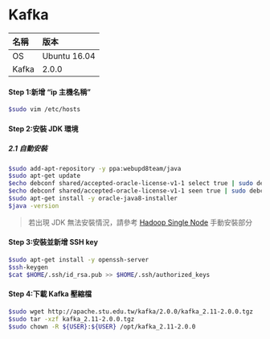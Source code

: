 # Kafka

| 名稱 | 版本 |
| :--- | :--- |
| OS | Ubuntu 16.04 |
| Kafka | 2.0.0 |

#### Step 1:新增 “ip 主機名稱”

```bash
$sudo vim /etc/hosts
```

#### Step 2:安裝 JDK 環境

##### 2.1 自動安裝

```bash
$sudo add-apt-repository -y ppa:webupd8team/java
$sudo apt-get update
$echo debconf shared/accepted-oracle-license-v1-1 select true | sudo debconf-set-selections
$echo debconf shared/accepted-oracle-license-v1-1 seen true | sudo debconf-set-selections
$sudo apt-get install -y oracle-java8-installer
$java -version
```

> 若出現 JDK 無法安裝情況，請參考 [Hadoop Single Node](/BigData/hadoop-single-node.md) 手動安裝部分

#### Step 3:安裝並新增 SSH key

```bash
$sudo apt-get install -y openssh-server
$ssh-keygen
$cat $HOME/.ssh/id_rsa.pub >> $HOME/.ssh/authorized_keys
```

#### Step 4:下載 Kafka 壓縮檔

```bash
$sudo wget http://apache.stu.edu.tw/kafka/2.0.0/kafka_2.11-2.0.0.tgz
$sudo tar -xzf kafka_2.11-2.0.0.tgz
$sudo chown -R ${USER}:${USER} /opt/kafka_2.11-2.0.0
```




